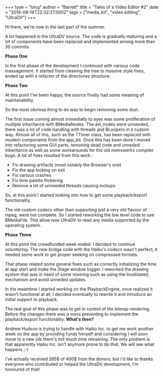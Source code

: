 +++
type = "blog"
author = "Barrett"
title = "Tales of a Video Editor #2"
date = "2016-08-18T22:32:27.000Z"
tags = ["media_kit", "video editing", "UltraDV"]
+++

Hi there, we're now in the last part of the summer.

A lot happened in the UltraDV source. The code is gradually maturing and a lot of components have been replaced and implemented among more than 30 commits.

<!--more-->

<strong>Phase One</strong>

In the first phase of the development I continued with various code massagement. It started from cleaning the tree to massive style fixes, ended up with a refactor of the directories structure.

<strong>Phase Two</strong>

At this point I've been happy, the source finally had some meaning of maintanability.

So the most obvious thing to do was to begin removing some dust.

The first issue coming almost immediatly to eyes was some proliferation of multiple inheritance with BMediaNodes. The avi_nodes were unneeded, there was a lot of code handling with threads and BLoopers in a custom way. Almost all of this, such as the TTimer class, has been replaced with modern components from the app_kit. Once this has been done I moved into refactoring some GUI parts, removing dead code and unneded inheritance as well as some workarounds for the old metrowerks compiler bugs. A lot of fixes resulted from this work :

<ul>
 <li> Fix drawing artifacts (most notably the Browser's one)</li>
 <li> Fix the app locking on exit</li>
 <li> Fix various crashes</li>
 <li> Fix time palette flickering</li>
 <li> Remove a lot of unneeded threads causing lockups</li>
</ul>

So, at this point I started looking into how to get some playback/export functionality.

The old custom codecs other than supporting just a very old flavour of mpeg, were not complete. So I started reworking the low level code to use BMediaFile. This allow now UltraDV to read any media supported by the operating system.

<strong>Phase Three</strong>

At this point the crowdfunded week ended. I decided to continue voluntering.
The new bridge code with the Haiku's codecs wasn't perfect, it needed some work to get proper seeking on compressed formats.

That phase related some general fixes such as correctly initializing the time at app start and make the Stage window bigger. I reworked the drawing system that was in need of some rewiring such as using the Invalidate() mechanism and avoid unneded updates.

In the meantime I started working on the PlaybackEngine, once realized it wasn't functional at all, I decided eventually to rewrite it and introduce an initial support to playback.

The real goal of this phase was to get in control of the bitmap rendering. Before the changes there was a mess preventing to implement the playback/export functionality.
<strong>
What's then?</strong>

Andrew Hudson is trying to handle with Haiku Inc. to get me work another week on the app by providing funds himself and considering I will soon move to a new job there's not much time remaining. The only problem is that apparently Haiku Inc. isn't anymore prone to do that. We will see what happens ;-)

I've actually received 265$ of 400$ from the donors, but I'd like to thanks everyone who contributed or helped the UltraDV development, I'm honoured of that!
